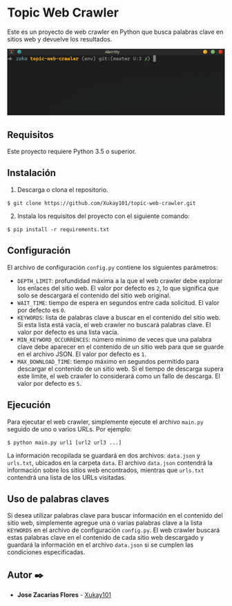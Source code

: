 # Topic Web Crawler

Este es un proyecto de web crawler en Python que busca palabras clave en sitios web y devuelve los resultados.

<p align="center"><img src='https://raw.githubusercontent.com/Xukay101/topic-web-crawler/master/demo.gif' /></p>

## Requisitos

Este proyecto requiere Python 3.5 o superior.

## Instalación

1. Descarga o clona el repositorio.
```
$ git clone https://github.com/Xukay101/topic-web-crawler.git
```

2. Instala los requisitos del proyecto con el siguiente comando:
```
$ pip install -r requirements.txt
```
## Configuración

El archivo de configuración `config.py` contiene los siguientes parámetros:

- `DEPTH_LIMIT`: profundidad máxima a la que el web crawler debe explorar los enlaces del sitio web. El valor por defecto es `2`, lo que significa que solo se descargará el contenido del sitio web original.
- `WAIT_TIME`: tiempo de espera en segundos entre cada solicitud. El valor por defecto es `0`.
- `KEYWORDS`: lista de palabras clave a buscar en el contenido del sitio web. Si esta lista está vacía, el web crawler no buscará palabras clave. El valor por defecto es una lista vacía.
- `MIN_KEYWORD_OCCURRENCES`: número mínimo de veces que una palabra clave debe aparecer en el contenido de un sitio web para que se guarde en el archivo JSON. El valor por defecto es `1`.
- `MAX_DOWNLOAD_TIME`: tiempo máximo en segundos permitido para descargar el contenido de un sitio web. Si el tiempo de descarga supera este límite, el web crawler lo considerará como un fallo de descarga. El valor por defecto es `5`.

## Ejecución

Para ejecutar el web crawler, simplemente ejecute el archivo `main.py` seguido de uno o varios URLs. Por ejemplo:
```
$ python main.py url1 [url2 url3 ...]
```

La información recopilada se guardará en dos archivos: `data.json` y `urls.txt`, ubicados en la carpeta `data`. El archivo `data.json` contendrá la información sobre los sitios web encontrados, mientras que `urls.txt` contendrá una lista de los URLs visitadas.

## Uso de palabras claves

Si desea utilizar palabras clave para buscar información en el contenido del sitio web, simplemente agregue una o varias palabras clave a la lista `KEYWORDS` en el archivo de configuración `config.py`. El web crawler buscará estas palabras clave en el contenido de cada sitio web descargado y guardará la información en el archivo `data.json` si se cumplen las condiciones especificadas.

## Autor ✒️

* **Jose Zacarías Flores**  - [Xukay101](https://github.com/Xukay101)


